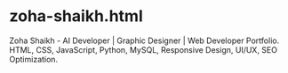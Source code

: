 # zoha-shaikh.html
Zoha Shaikh - AI Developer | Graphic Designer | Web Developer Portfolio. HTML, CSS, JavaScript, Python, MySQL, Responsive Design, UI/UX, SEO Optimization.
